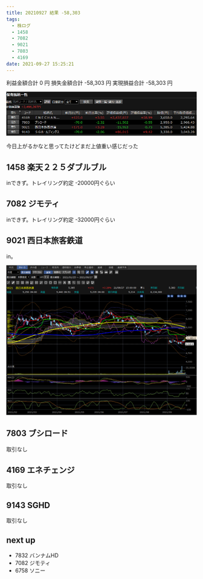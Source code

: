 ```yaml
---
title: 20210927 結果 -58,303
tags:
  - 株ログ
  - 1458
  - 7082
  - 9021
  - 7803
  - 4169
date: 2021-09-27 15:25:21
---
```


利益金額合計 0 円
損失金額合計 -58,303 円
実現損益合計 -58,303 円

![i](/kab/img/20210927000.png)

今日上がるかなと思ってたけどまだ上値重い感じだった

## 1458 楽天２２５ダブルブル

inできず。トレイリング約定 -20000円ぐらい

## 7082 ジモティ

inできず。トレイリング約定 -32000円ぐらい

## 9021 西日本旅客鉄道

in。

![i](/kab/img/20210927001.png)

## 7803 ブシロード

取引なし

## 4169 エネチェンジ

取引なし

## 9143 SGHD

取引なし

## next up

- 7832 バンナムHD
- 7082 ジモティ
- 6758 ソニー

